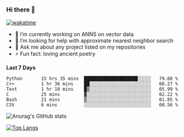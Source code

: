 ### Hi there 👋

[![wakatime](https://wakatime.com/badge/user/8906da98-c623-4aff-ac00-99cb42e09b38.svg)](https://wakatime.com/@8906da98-c623-4aff-ac00-99cb42e09b38)

- 🔭 I’m currently working on ANNS on vector data
- 🤔 I’m looking for help with approximate nearest neighbor search
- 💬 Ask me about any project listed on my repositories
- ⚡ Fun fact: loving ancient poetry


**Last 7 Days**
<!--START_SECTION:waka-->

```text
Python       15 hrs 35 mins  ████████████████████░░░░░   79.88 %
C++          1 hr 36 mins    ██░░░░░░░░░░░░░░░░░░░░░░░   08.27 %
Text         1 hr 10 mins    █▒░░░░░░░░░░░░░░░░░░░░░░░   05.99 %
C            25 mins         ▓░░░░░░░░░░░░░░░░░░░░░░░░   02.22 %
Bash         21 mins         ▒░░░░░░░░░░░░░░░░░░░░░░░░   01.85 %
CSV          6 mins          ░░░░░░░░░░░░░░░░░░░░░░░░░   00.56 %
```

<!--END_SECTION:waka-->

![Anurag's GitHub stats](https://github-readme-stats.vercel.app/api?username=matchyc&count_private=true&show_icons=true&theme=vue)

[![Top Langs](https://github-readme-stats.vercel.app/api/top-langs/?username=matchyc&langs_count=4&&hide=perl,raku,html,javascript,shell,roff,prolog)](https://github.com/anuraghazra/github-readme-stats)

